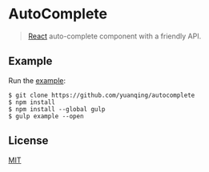 # AutoComplete

> [React](https://facebook.github.io/react/) auto-complete component with a friendly API.

## Example

Run the [example](example/):

```
$ git clone https://github.com/yuanqing/autocomplete
$ npm install
$ npm install --global gulp
$ gulp example --open
```

## License

[MIT](LICENSE.md)
